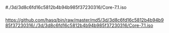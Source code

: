 #./3d/3d8c6fd16c5812b4b94b985f37230316/Core-7.1.iso

###

https://github.com/hasq/bin/raw/master/md5/3d/3d8c6fd16c5812b4b94b985f37230316/./3d/3d8c6fd16c5812b4b94b985f37230316/Core-7.1.iso
